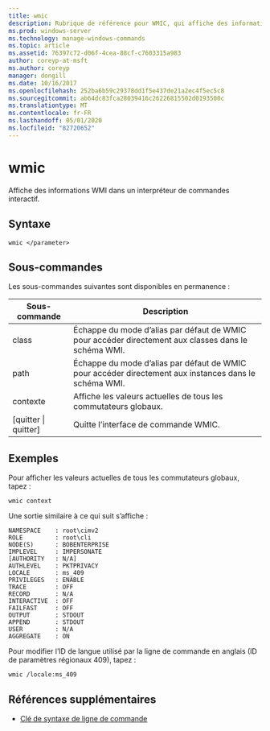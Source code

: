 ```yaml
---
title: wmic
description: Rubrique de référence pour WMIC, qui affiche des informations WMI dans un interpréteur de commandes interactif.
ms.prod: windows-server
ms.technology: manage-windows-commands
ms.topic: article
ms.assetid: 76397c72-d06f-4cea-88cf-c7603315a983
author: coreyp-at-msft
ms.author: coreyp
manager: dongill
ms.date: 10/16/2017
ms.openlocfilehash: 252ba6b59c29378dd1f5e437de21a2ec4f5ec5c8
ms.sourcegitcommit: ab64dc83fca28039416c26226815502d0193500c
ms.translationtype: MT
ms.contentlocale: fr-FR
ms.lasthandoff: 05/01/2020
ms.locfileid: "82720652"
---
```

# <a name="wmic"></a>wmic



Affiche des informations WMI dans un interpréteur de commandes interactif.



## <a name="syntax"></a>Syntaxe

```
wmic </parameter>
```

## <a name="sub-commands"></a>Sous-commandes

Les sous-commandes suivantes sont disponibles en permanence :

|Sous-commande|Description|
|-----------|-----------|
|class|Échappe du mode d’alias par défaut de WMIC pour accéder directement aux classes dans le schéma WMI.|
|path|Échappe du mode d’alias par défaut de WMIC pour accéder directement aux instances dans le schéma WMI.|
|contexte|Affiche les valeurs actuelles de tous les commutateurs globaux.|
|[quitter \| quitter]|Quitte l’interface de commande WMIC.|

## <a name="examples"></a>Exemples

Pour afficher les valeurs actuelles de tous les commutateurs globaux, tapez :
```
wmic context
```
Une sortie similaire à ce qui suit s’affiche :
```
NAMESPACE    : root\cimv2
ROLE         : root\cli
NODE(S)      : BOBENTERPRISE
IMPLEVEL     : IMPERSONATE
[AUTHORITY   : N/A]
AUTHLEVEL    : PKTPRIVACY
LOCALE       : ms_409
PRIVILEGES   : ENABLE
TRACE        : OFF
RECORD       : N/A
INTERACTIVE  : OFF
FAILFAST     : OFF
OUTPUT       : STDOUT
APPEND       : STDOUT
USER         : N/A
AGGREGATE    : ON
```
Pour modifier l’ID de langue utilisé par la ligne de commande en anglais (ID de paramètres régionaux 409), tapez :
```
wmic /locale:ms_409
```

## <a name="additional-references"></a>Références supplémentaires

- [Clé de syntaxe de ligne de commande](command-line-syntax-key.md)
